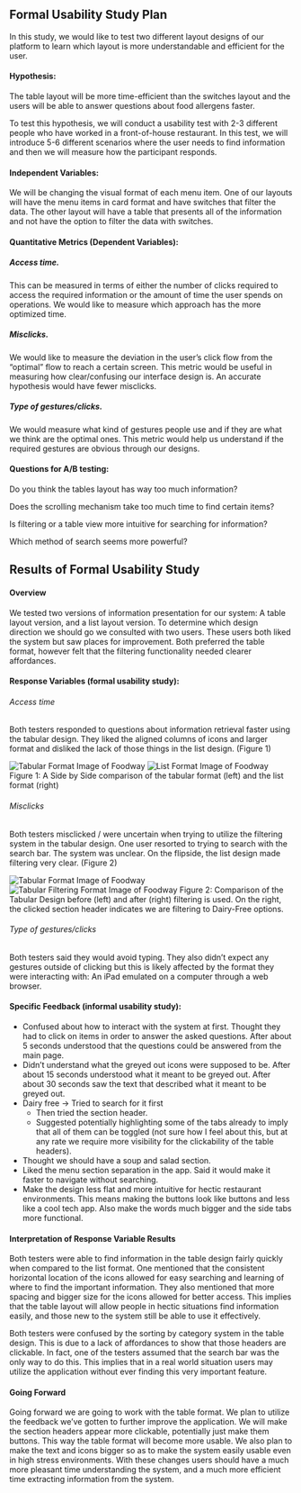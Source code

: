 ## Formal Usability Study Plan

In this study, we would like to test two different layout designs of our platform to learn which layout is more understandable and efficient for the user.

#### Hypothesis: 

The table layout will be more time-efficient than the switches layout and the users will be able to answer questions about food allergens faster. 

To test this hypothesis, we will conduct a usability test with 2-3 different people who have worked in a front-of-house restaurant. In this test, we will introduce 5-6 different scenarios where the user needs to find information and then we will measure how the participant responds. 

#### Independent Variables:

We will be changing the visual format of each menu item. One of our layouts will have the menu items in card format and have switches that filter the data. The other layout will have a table that presents all of the information and not have the option to filter the data with switches.

#### Quantitative Metrics (Dependent Variables):


##### Access time. 

This can be measured in terms of either the number of clicks required to access the required information or the amount of time the user spends on operations. We would like to measure which approach has the more optimized time.



##### Misclicks. 

We would like to measure the deviation in the user’s click flow from the “optimal” flow to reach a certain screen. This metric would be useful in measuring how clear/confusing our interface design is. An accurate hypothesis would have fewer misclicks. 


##### Type of gestures/clicks.

We would measure what kind of gestures people use and if they are what we think are the optimal ones. This metric would help us understand if the required gestures are obvious through our designs.

#### Questions for A/B testing:


Do you think the tables layout has way too much information?


Does the scrolling mechanism take too much time to find certain items?


Is filtering or a table view more intuitive for searching for information?


Which method of search seems more powerful?


## Results of Formal Usability Study

#### Overview
We tested two versions of information presentation for our system: A table layout version, and a list layout version.  To determine which design direction we should go we consulted with two users.  These users both liked the system but saw places for improvement.  Both preferred the table format, however felt that the filtering functionality needed clearer affordances.

#### Response Variables (formal usability study):

###### Access time
Both testers responded to questions about information retrieval faster using the tabular design.  They liked the aligned columns of icons and larger format and disliked the lack of those things in the list design. (Figure 1)

![Tabular Format Image of Foodway](TabularNormalFoodway.png) ![List Format Image of Foodway](ListFormatFoodway.png)
Figure 1: A Side by Side comparison of the tabular format (left) and the list format (right)
###### Misclicks
Both testers misclicked / were uncertain when trying to utilize the filtering system in the tabular design.  One user resorted to trying to search with the search bar.  The system was unclear.  On the flipside, the list design made filtering very clear. (Figure 2)

![Tabular Format Image of Foodway](TabularNormalFoodway.png) ![Tabular Filtering Format Image of Foodway](TabularFilteringFoodway.png)
Figure 2: Comparison of the Tabular Design before (left) and after (right) filtering is used.  On the right, the clicked section header indicates we are filtering to Dairy-Free options.
###### Type of gestures/clicks
Both testers said they would avoid typing.  They also didn’t expect any gestures outside of clicking but this is likely affected by the format they were interacting with:  An iPad emulated on a computer through a web browser.
#### Specific Feedback (informal usability study):
- Confused about how to interact with the system at first.  Thought they had to click on items in order to answer the asked questions.  After about 5 seconds understood that the questions could be answered from the main page.
- Didn’t understand what the greyed out icons were supposed to be.  After about 15 seconds understood what it meant to be greyed out.  After about 30 seconds saw the text that described what it meant to be greyed out.
- Dairy free -> Tried to search for it first
	- Then tried the section header.
	- Suggested potentially highlighting some of the tabs already to imply that all of them can be toggled (not sure how I feel about this, but at any rate we require more visibility for the clickability of the table headers).
- Thought we should have a soup and salad section.
- Liked the menu section separation in the app.  Said it would make it faster to navigate without searching.
- Make the design less flat and more intuitive for hectic restaurant environments. This means making the buttons look like buttons and less like a cool tech app. Also make the words much bigger and the side tabs more functional. 

#### Interpretation of Response Variable Results

Both testers were able to find information in the table design fairly quickly when compared to the list format.  One mentioned that the consistent horizontal location of the icons allowed for easy searching and learning of where to find the important information.  They also mentioned that more spacing and bigger size for the icons allowed for better access.  This implies that the table layout will allow people in hectic situations find information easily, and those new to the system still be able to use it effectively.

Both testers were confused by the sorting by category system in the table design.  This is due to a lack of affordances to show that those headers are clickable.  In fact, one of the testers assumed that the search bar was the only way to do this.  This implies that in a real world situation users may utilize the application without ever finding this very important feature.

#### Going Forward
Going forward we are going to work with the table format.  We plan to utilize the feedback we’ve gotten to further improve the application.  We will make the section headers appear more clickable, potentially just make them buttons.  This way the table format will become more usable.  We also plan to make the text and icons bigger so as to make the system easily usable even in high stress environments.  With these changes users should have a much more pleasant time understanding the system, and a much more efficient time extracting information from the system.

